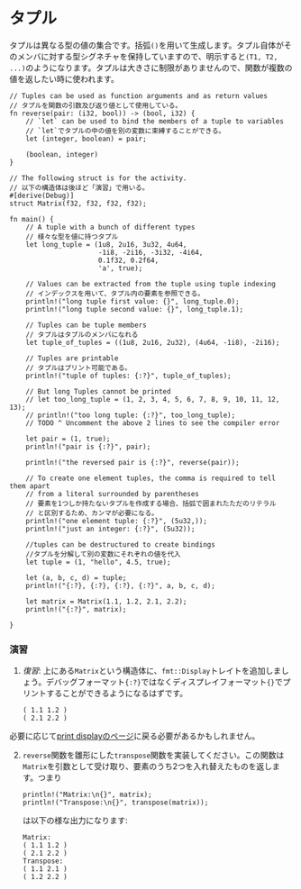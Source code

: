<!--
# Tuples
-->
# タプル

<!--
A tuple is a collection of values of different types. Tuples are constructed
using parentheses `()`, and each tuple itself is a value with type signature
`(T1, T2, ...)`, where `T1`, `T2` are the types of its members. Functions can
use tuples to return multiple values, as tuples can hold any number of values.
-->
タプルは異なる型の値の集合です。括弧`()`を用いて生成します。タプル自体がそのメンバに対する型シグネチャを保持していますので、明示すると`(T1, T2, ...)`のようになります。タプルは大きさに制限がありませんので、関数が複数の値を返したい時に使われます。

```rust,editable
// Tuples can be used as function arguments and as return values
// タプルを関数の引数及び返り値として使用している。
fn reverse(pair: (i32, bool)) -> (bool, i32) {
    // `let` can be used to bind the members of a tuple to variables
    // `let`でタプルの中の値を別の変数に束縛することができる。
    let (integer, boolean) = pair;

    (boolean, integer)
}

// The following struct is for the activity.
// 以下の構造体は後ほど「演習」で用いる。
#[derive(Debug)]
struct Matrix(f32, f32, f32, f32);

fn main() {
    // A tuple with a bunch of different types
    // 様々な型を値に持つタプル
    let long_tuple = (1u8, 2u16, 3u32, 4u64,
                      -1i8, -2i16, -3i32, -4i64,
                      0.1f32, 0.2f64,
                      'a', true);

    // Values can be extracted from the tuple using tuple indexing
    // インデックスを用いて、タプル内の要素を参照できる。
    println!("long tuple first value: {}", long_tuple.0);
    println!("long tuple second value: {}", long_tuple.1);

    // Tuples can be tuple members
    // タプルはタプルのメンバになれる
    let tuple_of_tuples = ((1u8, 2u16, 2u32), (4u64, -1i8), -2i16);

    // Tuples are printable
    // タプルはプリント可能である。
    println!("tuple of tuples: {:?}", tuple_of_tuples);
    
    // But long Tuples cannot be printed
    // let too_long_tuple = (1, 2, 3, 4, 5, 6, 7, 8, 9, 10, 11, 12, 13);
    // println!("too long tuple: {:?}", too_long_tuple);
    // TODO ^ Uncomment the above 2 lines to see the compiler error

    let pair = (1, true);
    println!("pair is {:?}", pair);

    println!("the reversed pair is {:?}", reverse(pair));

    // To create one element tuples, the comma is required to tell them apart
    // from a literal surrounded by parentheses
    // 要素を1つしか持たないタプルを作成する場合、括弧で囲まれたただのリテラル
    // と区別するため、カンマが必要になる。
    println!("one element tuple: {:?}", (5u32,));
    println!("just an integer: {:?}", (5u32));

    //tuples can be destructured to create bindings
    //タプルを分解して別の変数にそれぞれの値を代入
    let tuple = (1, "hello", 4.5, true);

    let (a, b, c, d) = tuple;
    println!("{:?}, {:?}, {:?}, {:?}", a, b, c, d);

    let matrix = Matrix(1.1, 1.2, 2.1, 2.2);
    println!("{:?}", matrix);

}
```

<!--
### Activity
-->
### 演習

<!--
 1. *Recap*: Add the `fmt::Display` trait to the Matrix `struct` in the above example,
    so that if you switch from printing the debug format `{:?}` to the display
    format `{}`, you see the following output:
-->
 1. *復習*: 上にある`Matrix`という構造体に、`fmt::Display`トレイトを追加しましょう。デバッグフォーマット`{:?}`ではなくディスプレイフォーマット`{}`でプリントすることができるようになるはずです。

    ```text
    ( 1.1 1.2 )
    ( 2.1 2.2 )
    ```

    <!--
    You may want to refer back to the example for [print display][print_display].
    -->
必要に応じて[print displayのページ][print_display]に戻る必要があるかもしれません。
<!--
 2. Add a `transpose` function using the `reverse` function as a template, which
    accepts a matrix as an argument, and returns a matrix in which two elements
    have been swapped. For example:
-->
 2. `reverse`関数を雛形にした`transpose`関数を実装してください。この関数は`Matrix`を引数として受け取り、要素のうち2つを入れ替えたものを返します。つまり

    ```rust,ignore
    println!("Matrix:\n{}", matrix);
    println!("Transpose:\n{}", transpose(matrix));
    ```

    <!--
    results in the output:
    -->
    は以下の様な出力になります:

    ```text
    Matrix:
    ( 1.1 1.2 )
    ( 2.1 2.2 )
    Transpose:
    ( 1.1 2.1 )
    ( 1.2 2.2 )
    ```

[print_display]: ../hello/print/print_display.md
